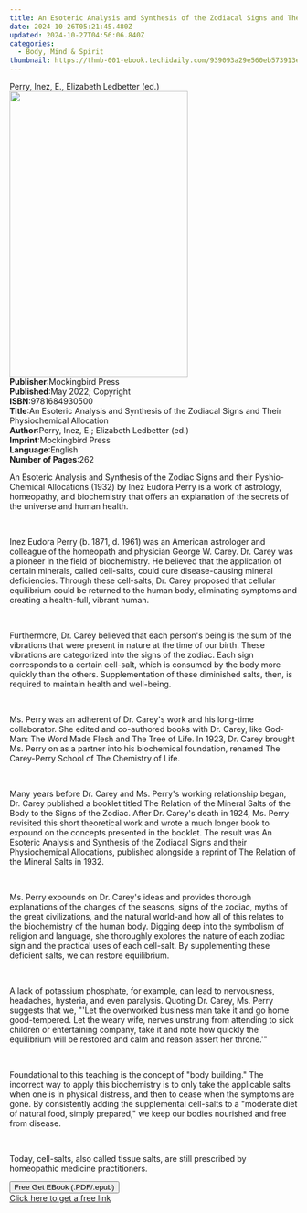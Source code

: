 ```yaml
---
title: An Esoteric Analysis and Synthesis of the Zodiacal Signs and Their Physiochemical Allocation | Free Book
date: 2024-10-26T05:21:45.480Z
updated: 2024-10-27T04:56:06.840Z
categories:
  - Body, Mind & Spirit
thumbnail: https://thmb-001-ebook.techidaily.com/939093a29e560eb573913e01ab51b3d7107598aefb2540ad87bf51674915bd81.jpg
---
```

<main id="book-container">
  <div class="flex flex-col">
    <div class="book-brief flex-1 py-6 px-4 sm:p-6 md:py-10 md:px-8">
      <!-- brief-->
      <div class="book-brief-main">
        Perry, Inez, E., Elizabeth Ledbetter (ed.)
      </div>
    </div>
    <div
      class="book-meta-info flex-1 grid gap-4 col-start-1 col-end-3 row-start-1 sm:mb-6 sm:grid-cols-4 lg:gap-6 lg:col-start-2 lg:row-end-6 lg:row-span-6 lg:mb-0"
    >
      <div
        class="book-meta-info-left place-content-center mt-4 p-4 text-sm leading-6 col-start-2 col-span-2 dark:text-slate-400"
      >
        <img
          class="w-full h-500 object-cover rounded-lg sm:h-255 sm:col-span-2 lg:col-span-full"
          src="https://img-001-ebook.techidaily.com/6f5a86da7bbdc4a1147f3123e17feb0849b7b4efab54ece15f35ffed42a84ba4.jpg"
          alt=""
          width="312"
          height="500"
        />
      </div>
      <div
        class="book-meta-info-right mt-2 col-start-1 row-start-2 col-span-3 self-center"
      >
        <!-- meta data  -->
        <div class="flex flex-col px-4 md:px-8">
          <div class="flex-1">
            <strong>Publisher</strong>:<span class="px-2"
              >Mockingbird Press</span
            >
          </div>
          <div class="flex-1">
            <strong>Published</strong>:<span class="px-2"
              >May 2022; Copyright</span
            >
          </div>
          <div class="flex-1">
            <strong>ISBN</strong>:<span class="px-2">9781684930500</span>
          </div>
          <div class="flex-1">
            <strong>Title</strong>:<span class="px-2"
              >An Esoteric Analysis and Synthesis of the Zodiacal Signs and
              Their Physiochemical Allocation</span
            >
          </div>
          <div class="flex-1">
            <strong>Author</strong>:<span class="px-2"
              >Perry, Inez, E.; Elizabeth Ledbetter (ed.)</span
            >
          </div>
          <div class="flex-1">
            <strong>Imprint</strong>:<span class="px-2">Mockingbird Press</span>
          </div>
          <div class="flex-1">
            <strong>Language</strong>:<span class="px-2">English</span>
          </div>
          <div class="flex-1">
            <strong>Number of Pages</strong>:<span class="px-2">262</span>
          </div>
        </div>
      </div>
    </div>
    <div class="book-description flex-1 py-6 px-4 sm:p-6 md:py-10 md:px-8">
      <div class="book-description-main">
        <div accordion-content="" id="description">
          <p>
            An Esoteric Analysis and Synthesis of the Zodiac Signs and their
            Pyshio-Chemical Allocations (1932) by Inez Eudora Perry is a work of
            astrology, homeopathy, and biochemistry that offers an explanation
            of the secrets of the universe and human health.
          </p>
          <p><br /></p>
          <p>
            Inez Eudora Perry (b. 1871, d. 1961) was an American astrologer and
            colleague of the homeopath and physician George W. Carey. Dr. Carey
            was a pioneer in the field of biochemistry. He believed that the
            application of certain minerals, called cell-salts, could cure
            disease-causing mineral deficiencies. Through these cell-salts, Dr.
            Carey proposed that cellular equilibrium could be returned to the
            human body, eliminating symptoms and creating a health-full, vibrant
            human.
          </p>
          <p><br /></p>
          <p>
            Furthermore, Dr. Carey believed that each person's being is the sum
            of the vibrations that were present in nature at the time of our
            birth. These vibrations are categorized into the signs of the
            zodiac. Each sign corresponds to a certain cell-salt, which is
            consumed by the body more quickly than the others. Supplementation
            of these diminished salts, then, is required to maintain health and
            well-being.
          </p>
          <p><br /></p>
          <p>
            Ms. Perry was an adherent of Dr. Carey's work and his long-time
            collaborator. She edited and co-authored books with Dr. Carey, like
            God-Man: The Word Made Flesh and The Tree of Life. In 1923, Dr.
            Carey brought Ms. Perry on as a partner into his biochemical
            foundation, renamed The Carey-Perry School of The Chemistry of
            Life.&nbsp;
          </p>
          <p><br /></p>
          <p>
            Many years before Dr. Carey and Ms. Perry's working relationship
            began, Dr. Carey published a booklet titled The Relation of the
            Mineral Salts of the Body to the Signs of the Zodiac. After Dr.
            Carey's death in 1924, Ms. Perry revisited this short theoretical
            work and wrote a much longer book to expound on the concepts
            presented in the booklet. The result was An Esoteric Analysis and
            Synthesis of the Zodiacal Signs and their Physiochemical
            Allocations, published alongside a reprint of The Relation of the
            Mineral Salts in 1932.&nbsp;
          </p>
          <p><br /></p>
          <p>
            Ms. Perry expounds on Dr. Carey's ideas and provides thorough
            explanations of the changes of the seasons, signs of the zodiac,
            myths of the great civilizations, and the natural world-and how all
            of this relates to the biochemistry of the human body. Digging deep
            into the symbolism of religion and language, she thoroughly explores
            the nature of each zodiac sign and the practical uses of each
            cell-salt. By supplementing these deficient salts, we can restore
            equilibrium.&nbsp;
          </p>
          <p><br /></p>
          <p>
            A lack of potassium phosphate, for example, can lead to nervousness,
            headaches, hysteria, and even paralysis. Quoting Dr. Carey, Ms.
            Perry suggests that we, "'Let the overworked business man take it
            and go home good-tempered. Let the weary wife, nerves unstrung from
            attending to sick children or entertaining company, take it and note
            how quickly the equilibrium will be restored and calm and reason
            assert her throne.'"
          </p>
          <p><br /></p>
          <p>
            Foundational to this teaching is the concept of "body building." The
            incorrect way to apply this biochemistry is to only take the
            applicable salts when one is in physical distress, and then to cease
            when the symptoms are gone. By consistently adding the supplemental
            cell-salts to a "moderate diet of natural food, simply prepared," we
            keep our bodies nourished and free from disease.&nbsp;
          </p>
          <p><br /></p>
          <p>
            Today, cell-salts, also called tissue salts, are still prescribed by
            homeopathic medicine&nbsp;practitioners.
          </p>
        </div>
        <div class="accordion-fader"></div>
      </div>
    </div>
    <div class="book-excerpts flex-1 py-6 px-4 sm:p-6 md:py-10 md:px-8"></div>
    <div
      class="book-about-author flex-1 py-6 px-4 sm:p-6 md:py-10 md:px-8"
    ></div>
    <div class="book-free-get flex-1 py-6 px-4 sm:p-6 md:py-10 md:px-8">
      <button
        id="btn-free-get"
        class="bg-blue-500 hover:bg-blue-700 text-white font-bold py-2 px-4 rounded"
      >
        Free Get EBook (.PDF/.epub)
      </button>
      <div id="countdown-display" class="px-2 text-lg mt-2"></div>
      <a
        id="free-link"
        class="hidden bg-blue-500 hover:bg-blue-700 text-white font-bold py-2 px-4 rounded"
        href="https://www.ebooks.com/en-us/book/210574873/an-esoteric-analysis-and-synthesis-of-the-zodiacal-signs-and-their-physiochemical-allocation/perry-inez-e/"
        target="_blank"
        >Click here to get a free link</a
      >
    </div>
    <script>
      let countdownTime = 0;
      let countdownInterval = null;
      document
        .getElementById('btn-free-get')
        .addEventListener('click', startCountdown);
      function startCountdown() {
        countdownTime = new Date().getTime() + 60000 * 3;
        countdownInterval = setInterval(updateCountdown, 1000);
        document.getElementById('btn-free-get').disabled = true;
        document
          .getElementById('btn-free-get')
          .classList.add('bg-gray-500', 'cursor-not-allowed');
      }
      function updateCountdown() {
        let currentTime = new Date().getTime();
        let timeLeft = countdownTime - currentTime;
        let secondsLeft = Math.floor(timeLeft / 1000);
        document.getElementById('countdown-display').innerHTML =
          `Remaining time: ${secondsLeft} seconds.`;
        if (secondsLeft <= 0) {
          clearInterval(countdownInterval);
          document.getElementById('btn-free-get').classList.add('hidden');
          document.getElementById('free-link').classList.remove('hidden');
          document.getElementById('countdown-display').innerHTML = '';
        }
      }
    </script>
  </div>
</main>

<ins class="adsbygoogle"
      style="display:block"
      data-ad-client="ca-pub-7571918770474297"
      data-ad-slot="8358498916"
      data-ad-format="auto"
      data-full-width-responsive="true"></ins>
    